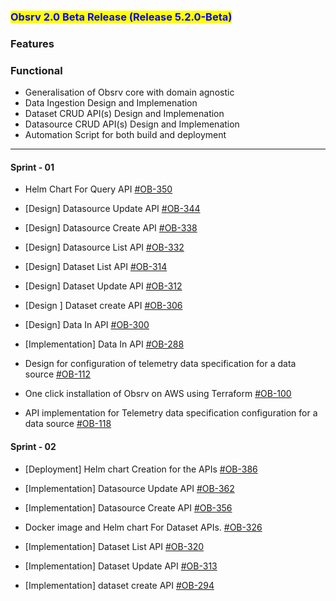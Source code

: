 ### <mark style="color:blue;">Obsrv 2.0 Beta Release (Release 5.2.0-Beta)</mark>


### **Features**

### Functional

* Generalisation of Obsrv core with domain agnostic
* Data Ingestion Design and Implemenation 
* Dataset CRUD API(s) Design and Implemenation
* Datasource CRUD API(s) Design and Implemenation
* Automation Script for both build and deployment


---
#### **Sprint - 01**
* Helm Chart For Query API [#OB-350](https://project-sunbird.atlassian.net/browse/OB-350)
* [Design] Datasource Update API [#OB-344](https://project-sunbird.atlassian.net/browse/OB-344)
* [Design] Datasource Create API [#OB-338](https://project-sunbird.atlassian.net/browse/OB-338)

* [Design] Datasource List API [#OB-332](https://project-sunbird.atlassian.net/browse/OB-332)

* [Design] Dataset List API [#OB-314](https://project-sunbird.atlassian.net/browse/OB-314)

* [Design] Dataset Update API [#OB-312](https://project-sunbird.atlassian.net/browse/OB-312)

* [Design ] Dataset create API [#OB-306](https://project-sunbird.atlassian.net/browse/OB-306)

* [Design] Data In API [#OB-300](https://project-sunbird.atlassian.net/browse/OB-300)

* [Implementation] Data In API [#OB-288](https://project-sunbird.atlassian.net/browse/OB-288)

* Design for configuration of telemetry data specification for a data source [#OB-112](https://project-sunbird.atlassian.net/browse/OB-112)

* One click installation of Obsrv on AWS using Terraform [#OB-100](https://project-sunbird.atlassian.net/browse/OB-100)

* API implementation for Telemetry data specification configuration for a data source [#OB-118](https://project-sunbird.atlassian.net/browse/OB-118)

#### **Sprint - 02**


* [Deployment] Helm chart Creation for the APIs [#OB-386](https://project-sunbird.atlassian.net/browse/OB-386)

* [Implementation] Datasource Update API [#OB-362](https://project-sunbird.atlassian.net/browse/OB-362)

* [Implementation] Datasource Create API [#OB-356](https://project-sunbird.atlassian.net/browse/OB-356)

* Docker image and Helm chart For Dataset APIs. [#OB-326](https://project-sunbird.atlassian.net/browse/OB-326)

* [Implementation] Dataset List API [#OB-320](https://project-sunbird.atlassian.net/browse/OB-320)

* [Implementation] Dataset Update API [#OB-313](https://project-sunbird.atlassian.net/browse/OB-313)

* [Implementation] dataset create API [#OB-294](https://project-sunbird.atlassian.net/browse/OB-294)




